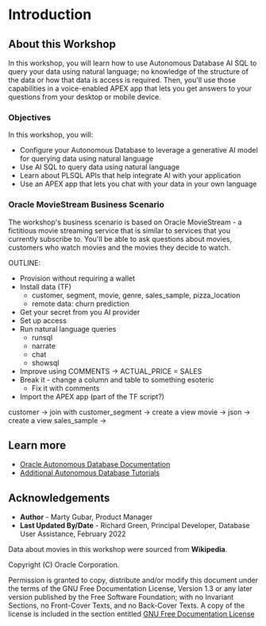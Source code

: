 # Introduction

## About this Workshop

In this workshop, you will learn how to use Autonomous Database AI SQL to query your data using natural language; no knowledge of the structure of the data or how that data is access is required. Then, you'll use those capabilities in a voice-enabled APEX app that lets you get answers to your questions from your desktop or mobile device.


### Objectives
In this workshop, you will:
* Configure your Autonomous Database to leverage a generative AI model for querying data using natural language
* Use AI SQL to query data using natural language
* Learn about PLSQL APIs that help integrate AI with your application
* Use an APEX app that lets you chat with your data in your own language


### Oracle MovieStream Business Scenario
The workshop's business scenario is based on Oracle MovieStream - a fictitious movie streaming service that is similar to services that you currently subscribe to. You'll be able to ask questions about movies, customers who watch movies and the movies they decide to watch.


OUTLINE:
* Provision without requiring a wallet
* Install data (TF)
    * customer, segment, movie, genre, sales_sample, pizza_location
    * remote data: churn prediction
* Get your secret from you AI provider
* Set up access
* Run natural language queries
    * runsql
    * narrate
    * chat
    * showsql
* Improve using COMMENTS -> ACTUAL_PRICE = SALES
* Break it - change a column and table to something esoteric
    * Fix it with comments
* Import the APEX app (part of the TF script?)


customer -> join with customer_segment -> create a view
movie -> json -> create a view
sales_sample -> 



## Learn more

* [Oracle Autonomous Database Documentation](https://docs.oracle.com/en/cloud/paas/autonomous-data-warehouse-cloud/index.html)
* [Additional Autonomous Database Tutorials](https://docs.oracle.com/en/cloud/paas/autonomous-data-warehouse-cloud/tutorials.html)


## Acknowledgements
* **Author** - Marty Gubar, Product Manager
* **Last Updated By/Date** - Richard Green, Principal Developer, Database User Assistance, February 2022

Data about movies in this workshop were sourced from **Wikipedia**.

Copyright (C)  Oracle Corporation.

Permission is granted to copy, distribute and/or modify this document
under the terms of the GNU Free Documentation License, Version 1.3
or any later version published by the Free Software Foundation;
with no Invariant Sections, no Front-Cover Texts, and no Back-Cover Texts.
A copy of the license is included in the section entitled [GNU Free Documentation License](files/gnu-free-documentation-license.txt)
